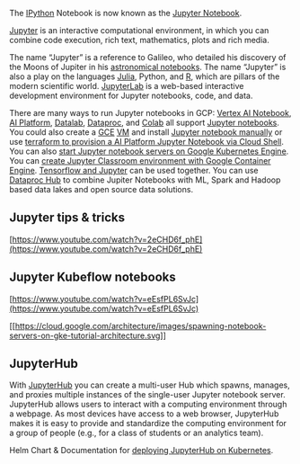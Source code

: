 
The [IPython](https://ipython.org) Notebook is now known as the [Jupyter Notebook]( https://www.datacamp.com/community/tutorials/tutorial-jupyter-notebook ). 



[Jupyter](https://jupyter.org/) is an interactive computational environment, in which you can combine code execution, rich text, mathematics, plots and rich media.

The name “Jupyter” is a  reference to Galileo, who detailed his discovery of the Moons of Jupiter in his [astronomical notebooks](https://www.nature.com/articles/31049). 
The name “Jupyter” is also a play on the languages [Julia](https://julialang.org/  ), Python, and [R](https://www.r-project.org/ ), which are pillars of the modern scientific world. 
[JupyterLab](https://jupyterlab.readthedocs.io/en/stable/) is a web-based interactive development environment for Jupyter notebooks, code, and data.


There are many ways to run Jupyter notebooks in GCP: [Vertex AI Notebook](https://cloud.google.com/vertex-ai/docs/general/notebooks ), [AI Platform](https://cloud.google.com/ai-platform-notebooks), [Datalab](https://cloud.google.com/datalab/docs/how-to/working-with-notebooks), [Dataproc](https://cloud.google.com/dataproc/docs/concepts/components/jupyter), and [Colab](Colab) all support [Jupyter notebooks](https://www.youtube.com/watch?v=Eu57QKNHaiY). You could also create a [GCE](https://cloud.google.com/compute) [VM](VM) and install [Jupyter notebook manually](https://www.datacamp.com/community/tutorials/google-cloud-data-science) or use [terraform to provision a AI Platform Jupyter Notebook via Cloud Shell](https://registry.terraform.io/providers/hashicorp/google/latest/docs/resources/notebooks_instance).  You can also [start Jupyter notebook servers on Google Kubernetes Engine](https://cloud.google.com/architecture/spawning-notebook-servers-on-gke-tutorial).
You can [create Jupyter Classroom environment with Google Container Engine](https://github.com/GoogleCloudPlatform/gke-jupyter-classroom).
[Tensorflow and Jupyter](https://cloud.google.com/docs/tutorials#tensorflow+jupyter) can be used together. You can use [Dataproc Hub](https://cloud.google.com/blog/products/data-analytics/administering-jupyter-notebooks-for-spark-workloads-on-dataproc ) to combine Jupiter Notebooks with ML, Spark and Hadoop based data lakes and open source data solutions.



## Jupyter tips & tricks 

[https://www.youtube.com/watch?v=2eCHD6f_phE](https://www.youtube.com/watch?v=2eCHD6f_phE)


## Jupyter Kubeflow notebooks

[https://www.youtube.com/watch?v=eEsfPL6SvJc](https://www.youtube.com/watch?v=eEsfPL6SvJc)


[[https://cloud.google.com/architecture/images/spawning-notebook-servers-on-gke-tutorial-architecture.svg]]





## JupyterHub

With [JupyterHub](https://github.com/jupyterhub/jupyterhub) you can create a multi-user Hub which spawns, manages, and proxies multiple instances of the single-user Jupyter notebook server.
JupyterHub allows users to interact with a computing environment through a webpage. As most devices have access to a web browser, JupyterHub makes it is easy to provide and standardize the computing environment for a group of people (e.g., for a class of students or an analytics team).



Helm Chart & Documentation for [deploying  JupyterHub on Kubernetes](https://github.com/jupyterhub/zero-to-jupyterhub-k8s/).




